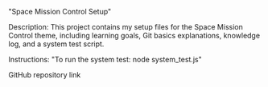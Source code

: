 "Space Mission Control Setup"

Description: This project contains my setup files for the Space Mission Control theme, including learning goals, Git basics explanations, knowledge log, and a system test script.

Instructions: "To run the system test: node system_test.js"

GitHub repository link
